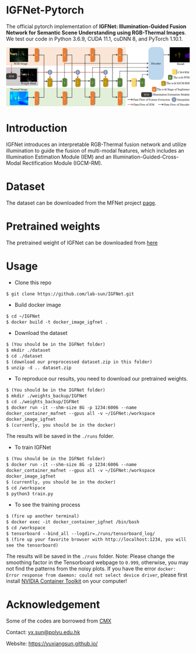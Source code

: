 # IGFNet-Pytorch
The official pytorch implementation of **IGFNet: Illumination-Guided Fusion Network for Semantic Scene Understanding using RGB-Thermal Images**.
We test our code in Python 3.6.9, CUDA 11.1, cuDNN 8, and PyTorch 1.10.1.
<div align=center>
<img src="docs/overview.png" width="900px"/>
</div>


# Introduction
IGFNet introduces an interpretable RGB-Thermal fusion network and utilize illumination to guide the fusion of multi-modal features, which includes an Illumination Estimation Module (IEM) and an Illumination-Guided-Cross-Modal Rectification Module (IGCM-RM).

# Dataset
The dataset can be downloaded from the MFNet project [page](https://www.mi.t.u-tokyo.ac.jp/static/projects/mil_multispectral/).

# Pretrained weights
The pretrained weight of IGFNet can be downloaded from [here](https://drive.google.com/drive/folders/1Hqah45kpfSmf87C4Z2JQLN5d0dMAp3Ip?usp=drive_link)

# Usage
* Clone this repo
```
$ git clone https://github.com/lab-sun/IGFNet.git
```
* Build docker image
```
$ cd ~/IGFNet
$ docker build -t docker_image_igfnet .
```
* Download the dataset
```
$ (You should be in the IGFNet folder)
$ mkdir ./dataset
$ cd ./dataset
$ (download our preprocessed dataset.zip in this folder)
$ unzip -d .. dataset.zip
```
* To reproduce our results, you need to download our pretrained weights.
```
$ (You should be in the IGFNet folder)
$ mkdir ./weights_backup/IGFNet
$ cd ./weights_backup/IGFNet
$ docker run -it --shm-size 8G -p 1234:6006 --name docker_container_mafnet --gpus all -v ~/IGFNet:/workspace docker_image_igfnet
$ (currently, you should be in the docker)
```
The results will be saved in the `./runs` folder.
* To train IGFNet
```
$ (You should be in the IGFNet folder)
$ docker run -it --shm-size 8G -p 1234:6006 --name docker_container_mafnet --gpus all -v ~/IGFNet:/workspace docker_image_igfnet
$ (currently, you should be in the docker)
$ cd /workspace
$ python3 train.py
```
* To see the training process
```
$ (fire up another terminal)
$ docker exec -it docker_container_igfnet /bin/bash
$ cd /workspace
$ tensorboard --bind_all --logdir=./runs/tensorboard_log/
$ (fire up your favorite browser with http://localhost:1234, you will see the tensorboard)
```
The results will be saved in the `./runs` folder.
Note: Please change the smoothing factor in the Tensorboard webpage to `0.999`, otherwise, you may not find the patterns from the noisy plots. If you have the error `docker: Error response from daemon: could not select device driver`, please first install [NVIDIA Container Toolkit](https://docs.nvidia.com/datacenter/cloud-native/container-toolkit/install-guide.html) on your computer!

# Acknowledgement
Some of the codes are borrowed from [CMX](https://github.com/huaaaliu/RGBX_Semantic_Segmentation)

Contact: yx.sun@polyu.edu.hk

Website: https://yuxiangsun.github.io/
